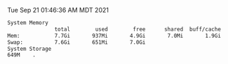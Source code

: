Tue Sep 21 01:46:36 AM MDT 2021
```bash
System Memory
               total        used        free      shared  buff/cache   available
Mem:           7.7Gi       937Mi       4.9Gi       7.0Mi       1.9Gi       6.4Gi
Swap:          7.6Gi       651Mi       7.0Gi
System Storage
649M	.
```
```bash
